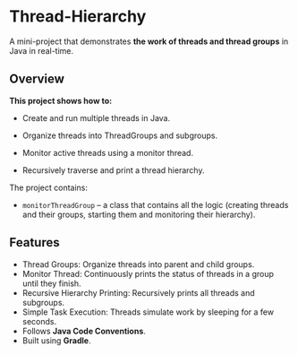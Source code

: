 # Thread-Hierarchy 

A mini-project that demonstrates **the work of threads and thread groups** in Java in real-time.  

## Overview

 **This project shows how to:**

- Create and run multiple threads in Java.

- Organize threads into ThreadGroups and subgroups.

- Monitor active threads using a monitor thread.

- Recursively traverse and print a thread hierarchy.

The project contains:

- `monitorThreadGroup` – a class that contains all the logic (creating threads and their groups, starting them and monitoring their hierarchy).

## Features

- Thread Groups: Organize threads into parent and child groups.
- Monitor Thread: Continuously prints the status of threads in a group until they finish.
- Recursive Hierarchy Printing: Recursively prints all threads and subgroups.
- Simple Task Execution: Threads simulate work by sleeping for a few seconds.
- Follows **Java Code Conventions**.
- Built using **Gradle**.

